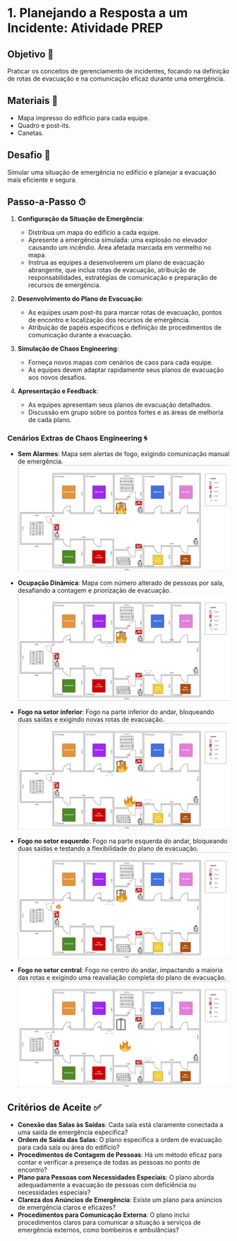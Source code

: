 # 1. Planejando a Resposta a um Incidente: Atividade PREP

## Objetivo 🎯
Praticar os conceitos de gerenciamento de incidentes, focando na definição de rotas de evacuação e na comunicação eficaz durante uma emergência.

## Materiais 📌
- Mapa impresso do edifício para cada equipe.
- Quadro e post-its.
- Canetas.

## Desafio 🚨
Simular uma situação de emergência no edifício e planejar a evacuação mais eficiente e segura.

## Passo-a-Passo ⏱

1. **Configuração da Situação de Emergência**:
    - Distribua um mapa do edifício a cada equipe.
    - Apresente a emergência simulada: uma explosão no elevador causando um incêndio. Área afetada marcada em vermelho no mapa.
    - Instrua as equipes a desenvolverem um plano de evacuação abrangente, que inclua rotas de evacuação, atribuição de responsabilidades, estratégias de comunicação e preparação de recursos de emergência.

2. **Desenvolvimento do Plano de Evacuação**:
    - As equipes usam post-its para marcar rotas de evacuação, pontos de encontro e localização dos recursos de emergência.
    - Atribuição de papéis específicos e definição de procedimentos de comunicação durante a evacuação.

3. **Simulação de Chaos Engineering**:
    - Forneça novos mapas com cenários de caos para cada equipe.
    - As equipes devem adaptar rapidamente seus planos de evacuação aos novos desafios.

4. **Apresentação e Feedback**:
    - As equipes apresentam seus planos de evacuação detalhados.
    - Discussão em grupo sobre os pontos fortes e as áreas de melhoria de cada plano.

### Cenários Extras de Chaos Engineering 🌀

- **Sem Alarmes**: Mapa sem alertas de fogo, exigindo comunicação manual de emergência.
  ![Silent_Alarm Map](./../../images/mapas/no_speakers.jpg)

- **Ocupação Dinâmica**: Mapa com número alterado de pessoas por sala, desafiando a contagem e priorização de evacuação.
  ![Dynamic_Occupancy Map](./../../images/mapas/scrambled_numbers.jpg)

- **Fogo na setor inferior**: Fogo na parte inferior do andar, bloqueando duas saídas e exigindo novas rotas de evacuação.
  ![Inferno_Entrance Map](./../../images/mapas/bottom_fire.jpg)

- **Fogo no setor esquerdo**: Fogo na parte esquerda do andar, bloqueando duas saídas e testando a flexibilidade do plano de evacuação.
  ![Flank_Flare Map](./../../images/mapas/left_fire.jpg)

- **Fogo no setor central**: Fogo no centro do andar, impactando a maioria das rotas e exigindo uma reavaliação completa do plano de evacuação.
  ![Core_Blaze Map](./../../images/mapas/central_fire.jpg)
## Critérios de Aceite ✅

- **Conexão das Salas às Saídas**: Cada sala está claramente conectada a uma saída de emergência específica?
- **Ordem de Saída das Salas**: O plano especifica a ordem de evacuação para cada sala ou área do edifício?
- **Procedimentos de Contagem de Pessoas**: Há um método eficaz para contar e verificar a presença de todas as pessoas no ponto de encontro?
- **Plano para Pessoas com Necessidades Especiais**: O plano aborda adequadamente a evacuação de pessoas com deficiência ou necessidades especiais?
- **Clareza dos Anúncios de Emergência**: Existe um plano para anúncios de emergência claros e eficazes?
- **Procedimentos para Comunicação Externa**: O plano inclui procedimentos claros para comunicar a situação a serviços de emergência externos, como bombeiros e ambulâncias?

